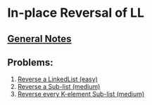 # In-place Reversal of LL 

## [General Notes](./gNotes.md)

## Problems:

1. [Reverse a LinkedList (easy)](Problems/reverseLL.md)
2. [Reverse a Sub-list (medium)](./Problems/reverseSub.md)
3. [Reverse every K-element Sub-list (medium)](./Problems/reverseKSubs.md)